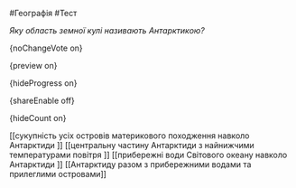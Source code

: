 #Географія #Тест

*Яку область земної кулі називають Антарктикою?*

{noChangeVote on}

{preview on}

{hideProgress on}

{shareEnable off}

{hideCount on}

[[сукупність усіх островів материкового походження навколо Антарктиди ]]
[[центральну частину Антарктиди з найнижчими температурами повітря ]]
[[прибережні води Світового океану навколо Антарктиди ]]
[[Антарктиду разом з прибережними водами та прилеглими островами]]
